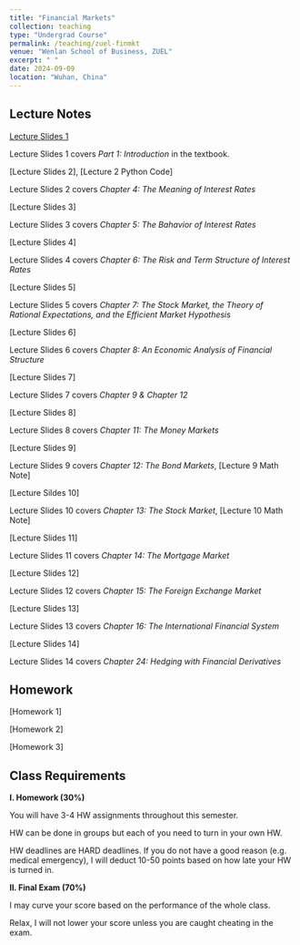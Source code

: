 ```yaml
---
title: "Financial Markets"
collection: teaching
type: "Undergrad Course"
permalink: /teaching/zuel-finmkt
venue: "Wenlan School of Business, ZUEL"
excerpt: " "
date: 2024-09-09
location: "Wuhan, China"
---
```


## Lecture Notes

[Lecture Slides 1](https://github.com/Anonymous-Y/my_website/blob/78439c3d978b309bfc698f39b490aafcc64711ff/files/ZUEL/financial_markets/FinancialMarket_1.pdf)

Lecture Slides 1 covers *Part 1: Introduction* in the textbook.

[Lecture Slides 2], [Lecture 2 Python Code]

Lecture Slides 2 covers *Chapter 4: The Meaning of Interest Rates*

[Lecture Slides 3]

Lecture Slides 3 covers *Chapter 5: The Bahavior of Interest Rates*

[Lecture Slides 4]

Lecture Slides 4 covers *Chapter 6: The Risk and Term Structure of Interest Rates*

[Lecture Slides 5]

Lecture Slides 5 covers *Chapter 7: The Stock Market, the Theory of Rational Expectations, and the Efficient Market Hypothesis*

[Lecture Slides 6]

Lecture Slides 6 covers *Chapter 8: An Economic Analysis of Financial Structure*

[Lecture Slides 7]

Lecture Slides 7 covers *Chapter 9 & Chapter 12*

[Lecture Slides 8]

Lecture Slides 8 covers *Chapter 11: The Money Markets*

[Lecture Slides 9]

Lecture Slides 9 covers *Chapter 12: The Bond Markets*, [Lecture 9 Math Note]

[Lecture Sildes 10]

Lecture Slides 10 covers *Chapter 13: The Stock Market*, [Lecture 10 Math Note]

[Lecture Slides 11]

Lecture Slides 11 covers *Chapter 14: The Mortgage Market*

[Lecture Slides 12]

Lecture Slides 12 covers *Chapter 15: The Foreign Exchange Market*

[Lecture Slides 13]

Lecture Slides 13 covers *Chapter 16: The International Financial System*

[Lecture Slides 14]

Lecture Slides 14 covers *Chapter 24: Hedging with Financial Derivatives*


## Homework

[Homework 1]

<!---[Homework 1 Submission Portal](https://docs.qq.com/form/page/DU2FyWnpPV0lBeGla)--->

[Homework 2]

<!---[Homework 2 Submission Portal](https://docs.qq.com/form/page/DU1hEV3lwZENCZ05h)--->

[Homework 3]

<!---[Homework 3 Submission Portal](https://docs.qq.com/form/page/DU0RLU1NJTG9SbGxJ)--->


## Class Requirements

**I. Homework (30%)**

You will have 3-4 HW assignments throughout this semester.

HW can be done in groups but each of you need to turn in your own HW.

HW deadlines are HARD deadlines. If you do not have a good reason (e.g. medical emergency), I will deduct 10-50 points based on how late your HW is turned in.

**II. Final Exam (70%)**

I may curve your score based on the performance of the whole class. 

Relax, I will not lower your score unless you are caught cheating in the exam. 

